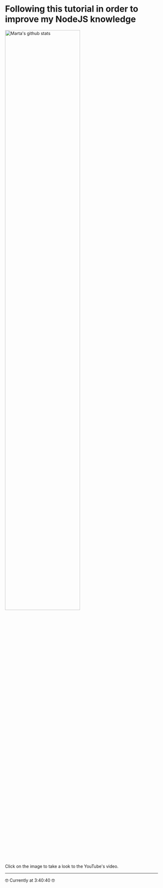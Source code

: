 # Following this tutorial in order to improve my NodeJS knowledge

[<img width="70%" align="center" alt="Marta's github stats" src="https://www.freecodecamp.org/news/content/images/2021/04/nodeexpress.png" />](https://www.youtube.com/watch?v=Oe421EPjeBE) </br></br>
Click on the image to take a look to the YouTube's video.</br>

---

<p>🤓 Currently at 3:40:40 🤓</p>
